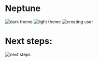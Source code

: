 # Neptune

<img src='https://media.discordapp.net/attachments/889243010360041576/1215367028215513088/image.png?ex=65fc7dbf&is=65ea08bf&hm=cfefa7dda066e75ce716dfb6f617bb37ba1a863af3233f8599fdeadfef0836d6&=&format=webp&quality=lossless&width=1373&height=671' alt='dark theme'/>
<img src='https://media.discordapp.net/attachments/889243010360041576/1215367097895354458/image.png?ex=65fc7dd0&is=65ea08d0&hm=f3acaa3bc7f312d445cf35a13e92d7d93b100c3c518820d8fa5f89e48dae8d88&=&format=webp&quality=lossless&width=1369&height=671' alt='light theme'/>
<img src='https://media.discordapp.net/attachments/889243010360041576/1215367640789295154/image.png?ex=65fc7e52&is=65ea0952&hm=7c6efb2c9ce475bb3edfbf71a431576c54e2d6c0448b89e785d913a9bad0ce73&=&format=webp&quality=lossless&width=1440&height=626' alt='creating user'/>

# Next steps:

<img src='https://media.discordapp.net/attachments/889243010360041576/1216379529421914112/image.png?ex=66002cb7&is=65edb7b7&hm=adbbe0b1a86d839a3045b45f76dded75d1aa655e350c653c406a77e17bedbf23&=&format=webp&quality=lossless&width=1440&height=616' alt='next steps'/>
